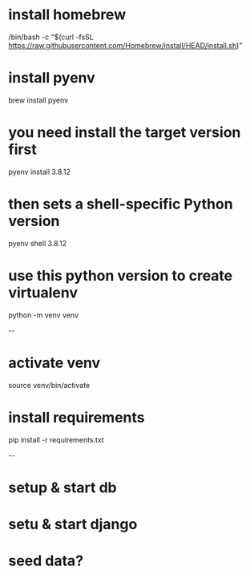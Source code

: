 # install homebrew
/bin/bash -c "$(curl -fsSL https://raw.githubusercontent.com/Homebrew/install/HEAD/install.sh)"

# install pyenv
brew install pyenv

# you need install the target version first
pyenv install 3.8.12

# then sets a shell-specific Python version
pyenv shell 3.8.12

# use this python version to create virtualenv
python -m venv venv

--

# activate venv
source venv/bin/activate

# install requirements
pip install -r requirements.txt

--

# setup & start db
# setu & start django
# seed data?
